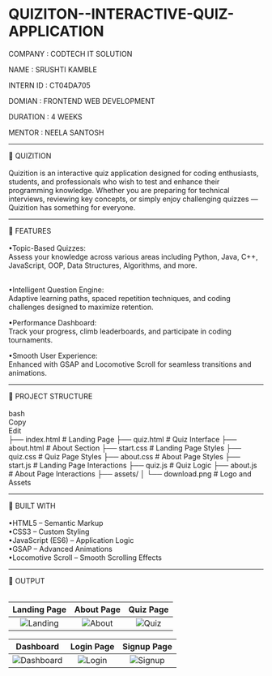 # QUIZITON--INTERACTIVE-QUIZ-APPLICATION

COMPANY : CODTECH IT SOLUTION

NAME : SRUSHTI KAMBLE

INTERN ID : CT04DA705

DOMIAN : FRONTEND WEB DEVELOPMENT 

DURATION : 4 WEEKS 

MENTOR : NEELA SANTOSH

<hr>
🔗 QUIZITION
<br>
<br>
Quizition is an interactive quiz application designed for coding enthusiasts, students, and professionals who wish to test and enhance their programming knowledge. Whether you are preparing for technical interviews, reviewing key concepts, or simply enjoy challenging quizzes — Quizition has something for everyone.

<hr>
🔗 FEATURES
<br>
<br>
•Topic-Based Quizzes:<br>
Assess your knowledge across various areas including Python, Java, C++, JavaScript, OOP, Data Structures, Algorithms, and more. <br> <br>

•Intelligent Question Engine:<br>
Adaptive learning paths, spaced repetition techniques, and coding challenges designed to maximize retention.<br>

•Performance Dashboard:<br>
Track your progress, climb leaderboards, and participate in coding tournaments.<br>

•Smooth User Experience:<br>
Enhanced with GSAP and Locomotive Scroll for seamless transitions and animations.<br>

<hr>
🔗 PROJECT STRUCTURE
<br>
<br>
bash <br>
Copy<br>
Edit<br>
├── index.html         # Landing Page
├── quiz.html          # Quiz Interface
├── about.html         # About Section
├── start.css          # Landing Page Styles
├── quiz.css           # Quiz Page Styles
├── about.css          # About Page Styles
├── start.js           # Landing Page Interactions
├── quiz.js            # Quiz Logic
├── about.js           # About Page Interactions
├── assets/
│   └── download.png   # Logo and Assets

<hr>
🔗 BUILT WITH
<br>
<br>
•HTML5 – Semantic Markup <br>
•CSS3 – Custom Styling<br>
•JavaScript (ES6) – Application Logic<br>
•GSAP – Advanced Animations<br>
•Locomotive Scroll – Smooth Scrolling Effects<br>

<hr>
🔗 OUTPUT
<br>
<br>

| **Landing Page** | **About Page** | **Quiz Page** |
|:---:|:---:|:---:|
| ![Landing](https://github.com/user-attachments/assets/82874c6c-f030-433a-aa49-85c9d71160e2) | ![About](https://raw.githubusercontent.com/user-attachments/assets/d87dd9f2-0293-4e46-a7f0-0ce367734e34) | ![Quiz](https://raw.githubusercontent.com/user-attachments/assets/c0d071af-cf09-4e6a-a603-815be4180c97) |


| **Dashboard** | **Login Page** | **Signup Page** |
|:---:|:---:|:---:|
| ![Dashboard](https://raw.githubusercontent.com/user-attachments/assets/24c63823-8f02-4657-955e-f5c46ff43f99) | ![Login](https://raw.githubusercontent.com/user-attachments/assets/3c77bcbf-dd28-42d0-b528-31a6e04ed18b) | ![Signup](https://raw.githubusercontent.com/user-attachments/assets/41b77edc-7796-400a-9846-2987c4e2b08f) |
